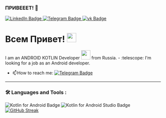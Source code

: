 ### ПРИВЕЕЕТ! 👋
<div id="badges">
  <a href="https://www.linkedin.com/in/stanatilovich/">
    <img src="https://img.shields.io/badge/LinkedIn-blue?style=for-the-badge&logo=linkedin&logoColor=white" alt="LinkedIn Badge"/>
  </a>
  <a href="https://t.me/StanAtilovich">
    <img src="https://img.shields.io/badge/telegram-red?style=for-the-badge&logo=telegram&logoColor=white" alt="Telegram Badge"/>
  </a>
  <a href="https://vk.com/id65942623">
  <img src="https://img.shields.io/badge/vk-blue?style=for-the-badge&logo=vk&logoColor=white" alt="vk Badge"/>
</a>

</div>
<img src="https://komarev.com/ghpvc/?username=your-github-username&style=flat-square&color=blue" alt=""/>
<h1>
  Всем Привет!
  <img src="https://media.giphy.com/media/hvRJCLFzcasrR4ia7z/giphy.gif" width="30px"/>
</h1>
I am an ANDROID KOTLIN Developer <img src="https://media.giphy.com/media/WUlplcMpOCEmTGBtBW/giphy.gif" width="30"> from Russia.
- :telescope: I'm looking for a job as an Android developer.

- :mailbox:How to reach me: [![Telegram Badge](https://img.shields.io/badge/-StanAtilovich-blue?style=flat&logo=Telegram&logoColor=white)](https://t.me/StanAtilovich)
---

### :hammer_and_wrench: Languages and Tools :
![Kotlin for Android Badge](https://img.shields.io/badge/Kotlin-0095D5?style=for-the-badge&logo=kotlin&logoColor=white)
![Kotlin for Android Studio Badge](https://img.shields.io/badge/Kotlin-0095D5?style=for-the-badge&logo=android-studio&logoColor=white)
[![GitHub Streak](https://streak-stats.demolab.com?user=your-github-username&theme=transparent&hide_border=true&mode=weekly&fire=FF2222&dates=2C68F6&currStreakLabel=2C68F6&currStreakNum=2C68F6)](https://git.io/streak-stats)
<!--
**StanAtilovich/StanAtilovich** is a ✨ _special_ ✨ repository because its `README.md` (this file) appears on your GitHub profile.

Here are some ideas to get you started:

- 🔭 I’m currently working on ...
- 🌱 I’m currently learning ...
- 👯 I’m looking to collaborate on ...
- 🤔 I’m looking for help with ...
- 💬 Ask me about ...
- 📫 How to reach me: ...
- 😄 Pronouns: ...
- ⚡ Fun fact: ...
-->
